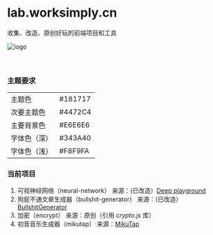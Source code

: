 # lab.worksimply.cn
收集、改造、原创好玩的前端项目和工具

![logo](https://lab.worksimply.cn/img/logo.png)
<br/>
<br/>
<br/>
### 主题要求
|||
|----|----|
|主题色| #181717|
|次要主题色|#4472C4|
|主要背景色|#E6E6E6|
|字体色（深）|#343A40|
|字体色（浅）|#F8F9FA|
### 当前项目
1. 可视神经网络（neural-network） 来源：(已改造）[Deep playground](https://github.com/tensorflow/playground)
2. 狗屁不通文章生成器（bullshit-generator） 来源：(已改造）[BullshitGenerator](https://github.com/menzi11/BullshitGenerator)
3. 加密（encrypt） 来源：原创（引用 *crypto.js* 库）
4. 初音音乐生成器（mikutap） 来源：[MikuTap](https://aidn.jp/mikutap)